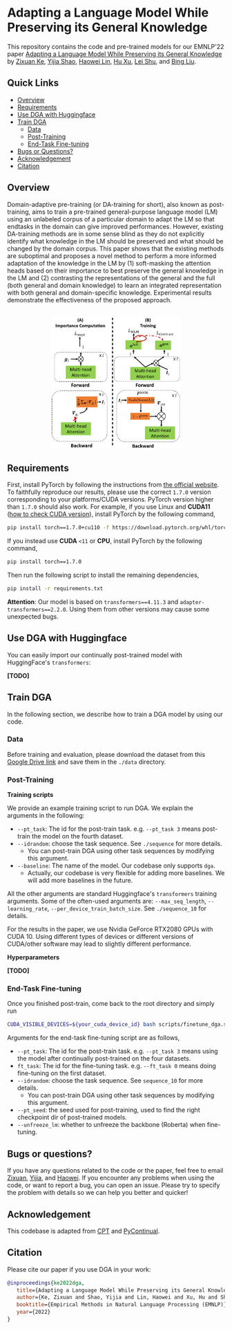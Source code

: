 # Adapting a Language Model While Preserving its General Knowledge

This repository contains the code and pre-trained models for our EMNLP'22 paper [Adapting a Language Model While Preserving its General Knowledge](https://preview.aclanthology.org/emnlp-22-ingestion/2022.emnlp-main.693.pdf) by <a href="https://vincent950129.github.io/"> Zixuan Ke</a>, <a href="https://shaoyijia.github.io/">Yijia Shao</a>, <a href="https://linhaowei1.github.io/">Haowei Lin</a>, <a href="https://howardhsu.github.io/">Hu Xu</a>, <a href="https://leishu02.github.io/">Lei Shu</a>, and <a href="https://www.cs.uic.edu/~liub/">Bing Liu</a>.


## Quick Links

  - [Overview](#overview)
  - [Requirements](#requirements)
  - [Use DGA with Huggingface](#use-dga-with-huggingface)
  - [Train DGA](#train-dga)
    - [Data](#data)
    - [Post-Training](#post-training)
    - [End-Task Fine-tuning](#end-task-fine-tuning)
  - [Bugs or Questions?](#bugs-or-questions)
  - [Acknowledgement](#acknowledgement)
  - [Citation](#citation)

## Overview

Domain-adaptive pre-training (or DA-training for short), also known as post-training, aims to train a pre-trained general-purpose language model (LM) using an unlabeled corpus of a particular domain to adapt the LM so that endtasks in the domain can give improved performances. However, existing DA-training methods are in some sense blind as they do not explicitly identify what knowledge in the LM should be preserved and what should be changed by the domain corpus. This paper shows that the existing methods are suboptimal and proposes a novel method to perform a more informed adaptation of the knowledge in the LM by (1) soft-masking the attention heads based on their importance to best preserve the general knowledge in the LM and (2) contrasting the representations of the general and the full (both general and domain knowledge) to learn an integrated representation with both general and domain-specific knowledge. Experimental results demonstrate the effectiveness of the proposed approach.

<p align="center">
    <br>
    <a href="https://github.com/UIC-Liu-Lab/DGA">
        <img src="https://github.com/UIC-Liu-Lab/DGA/blob/main/figures/model.png" width="300"/>
    </a>    
    <br>
<p>

## Requirements

First, install PyTorch by following the instructions from [the official website](https://pytorch.org). To faithfully reproduce our results, please use the correct `1.7.0` version corresponding to your platforms/CUDA versions. PyTorch version higher than `1.7.0` should also work. For example, if you use Linux and **CUDA11** ([how to check CUDA version](https://varhowto.com/check-cuda-version/)), install PyTorch by the following command,

```bash
pip install torch==1.7.0+cu110 -f https://download.pytorch.org/whl/torch_stable.html
```

If you instead use **CUDA** `<11` or **CPU**, install PyTorch by the following command,

```bash
pip install torch==1.7.0
```


Then run the following script to install the remaining dependencies,

```bash
pip install -r requirements.txt
```

**Attention**: Our model is based on `transformers==4.11.3` and `adapter-transformers==2.2.0`. Using them from other versions may cause some unexpected bugs.

## Use DGA with Huggingface

You can easily import our continually post-trained model with HuggingFace's `transformers`:

**[TODO]**

## Train DGA

In the following section, we describe how to train a DGA model by using our code.

### Data

Before training and evaluation, please download the dataset from this [Google Drive link](https://drive.google.com/file/d/1_fAu9dPHUpFyAbAN1aBByib3tEVRlZpS/view?usp=sharing) and save them in the `./data` directory. 

### Post-Training

**Training scripts**

We provide an example training script to run DGA. We explain the arguments in the following:

* `--pt_task`: The id for the post-train task. e.g. `--pt_task 3` means post-train the model on the fourth dataset. 
* `--idrandom`: choose the task sequence. See `./sequence` for more details.
  * You can post-train DGA using other task sequences by modifying this argument.
* `--baseline`: The name of the model. Our codebase only supports `dga`.
  * Actually, our codebase is very flexible for adding more baselines. We will add more baselines in the future.


All the other arguments are standard Huggingface's `transformers` training arguments. Some of the often-used arguments are: `--max_seq_length`, `--learning_rate`, `--per_device_train_batch_size`. See `./sequence_10` for details.

For the results in the paper, we use Nvidia GeForce RTX2080 GPUs with CUDA 10. Using different types of devices or different versions of CUDA/other software may lead to slightly different performance.

**Hyperparameters**

**[TODO]**


### End-Task Fine-tuning

Once you finished post-train, come back to the root directory and simply run

```bash
CUDA_VISIBLE_DEVICES=${your_cuda_device_id} bash scripts/finetune_dga.sh
```

Arguments for the end-task fine-tuning script are as follows,

* `--pt_task`: The id for the post-train task. e.g. `--pt_task 3` means using the model after continually post-trained on the four datasets. 
* `ft_task`: The id for the fine-tuning task. e.g. `--ft_task 0` means doing fine-tuning on the first dataset.
* `--idrandom`: choose the task sequence. See `sequence_10` for more details.
  * You can post-train DGA using other task sequences by modifying this argument.
* `--pt_seed`: the seed used for post-training, used to find the right checkpoint dir of post-trained models.
* `--unfreeze_lm`: whether to unfreeze the backbone (Roberta) when fine-tuning.

## Bugs or questions?
If you have any questions related to the code or the paper, feel free to email [Zixuan](`zke4@uic.edu`), [Yijia](shaoyj.pku.edu.cn), and [Haowei](`linhaowei@pku.edu.cn`). If you encounter any problems when using the code, or want to report a bug, you can open an issue. Please try to specify the problem with details so we can help you better and quicker!

## Acknowledgement
This codebase is adapted from [CPT](https://github.com/UIC-Liu-Lab/CPT) and [PyContinual](https://github.com/ZixuanKe/PyContinual).

## Citation

Please cite our paper if you use DGA in your work:

```bibtex
@inproceedings{ke2022dga,
   title={Adapting a Language Model While Preserving its General Knowledge},
   author={Ke, Zixuan and Shao, Yijia and Lin, Haowei and Xu, Hu and Shu, Lei, and Liu, Bing},
   booktitle={Empirical Methods in Natural Language Processing (EMNLP)},
   year={2022}
}
```
